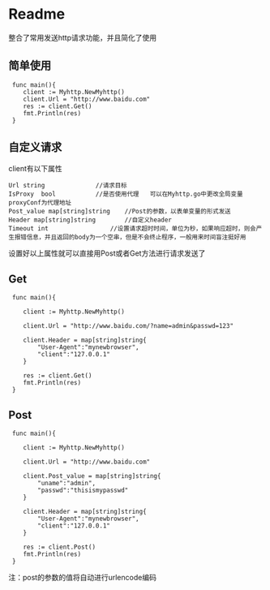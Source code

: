 # Readme

整合了常用发送http请求功能，并且简化了使用

## 简单使用

```
 func main(){
 	client := Myhttp.NewMyhttp()
 	client.Url = "http://www.baidu.com"
 	res := client.Get()
 	fmt.Println(res)
 }
```

## 自定义请求

client有以下属性

```
Url	string				//请求目标
IsProxy  bool			//是否使用代理   可以在Myhttp.go中更改全局变量proxyConf为代理地址
Post_value map[string]string	//Post的参数，以表单变量的形式发送
Header map[string]string		//自定义header
Timeout int					//设置请求超时时间，单位为秒，如果响应超时，则会产生报错信息，并且返回的body为一个空串，但是不会终止程序，一般用来时间盲注挺好用
```

设置好以上属性就可以直接用Post或者Get方法进行请求发送了

## Get

```
 func main(){
 
 	client := Myhttp.NewMyhttp()
 	
 	client.Url = "http://www.baidu.com/?name=admin&passwd=123"

 	client.Header = map[string]string{
 		"User-Agent":"mynewbrowser",
 		"client":"127.0.0.1"
 	}
 	
 	res := client.Get()
 	fmt.Println(res)
 }
```



## Post

```
 func main(){
 
 	client := Myhttp.NewMyhttp()
 	
 	client.Url = "http://www.baidu.com"
 	
 	client.Post_value = map[string]string{
 		"uname":"admin",
 		"passwd":"thisismypasswd"
 	}

 	client.Header = map[string]string{
 		"User-Agent":"mynewbrowser",
 		"client":"127.0.0.1"
 	}
 	
 	res := client.Post()
 	fmt.Println(res)
 }
```

注：post的参数的值将自动进行urlencode编码